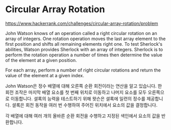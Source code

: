 # Circular Array Rotation

https://www.hackerrank.com/challenges/circular-array-rotation/problem

John Watson knows of an operation called a right circular rotation on an array of integers. One rotation operation moves the last array element to the first position and shifts all remaining elements right one. To test Sherlock's abilities, Watson provides Sherlock with an array of integers. Sherlock is to perform the rotation operation a number of times then determine the value of the element at a given position.

For each array, perform a number of right circular rotations and return the value of the element at a given index.

John Watson은 정수 배열에 대해 오른쪽 순환 회전이라는 연산을 알고 있습니다. 한 회전 조작은 마지막 배열 요소를 첫 번째 위치로 이동하고 나머지 요소를 모두 오른쪽으로 이동합니다. 셜록의 능력을 테스트하기 위해 왓슨은 셜록에 일련의 정수를 제공합니다. 셜록은 회전 동작을 여러 번 수행하여 주어진 위치에서 요소의 값을 결정합니다.

각 배열에 대해 여러 개의 올바른 순환 회전을 수행하고 지정된 색인에서 요소의 값을 반환합니다.